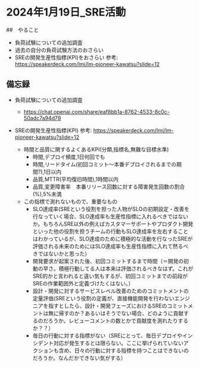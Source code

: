 # 2024年1月19日_SRE活動

##　やること

- 負荷試験についての追加調査
- 過去の自分の負荷試験方法のおさらい
- SREの開発生産性指標(KPI)をおさらい 参考: https://speakerdeck.com/lmi/lm-pioneer-kawatsu?slide=12

## 備忘録

- 負荷試験についての追加調査　　
  - https://chat.openai.com/share/eaf8bb1a-8762-4533-8c0c-50adc7a94d79
 
- SREの開発生産性指標(KPI) 参考: https://speakerdeck.com/lmi/lm-pioneer-kawatsu?slide=12
  - 時間と品質に関するよくあるKPI(分類,指標名,無難な目標水準)
    - 時間,デプロイ頻度,1日何回でも
    - 時間,リードタイム(初回コミット～本番デプロイされるまでの期間?),1日以内
    - 品質,MTTR(平均復旧時間),1時間以内
    - 品質,変更障害率　本番リリース回数に対する障害発生回数の割合(%),5%未満
  - この指標で測れないもので、重要なもの
    - SLO達成率(SREという役割を担った人物がSLOの初期設定・改善を行なっていく場合、SLO達成率も生産性指標に入れるべきではないか。もちろんSRE以外の例えばカスタマーサポートやプロダクト開発といった他の役割を担うチームの行動もSLO達成率を左右することはわかっているが、SLO達成のために積極的な活動を行なったSREが評価される未来のためにはSLO達成率も生産性指標に入れて然るべきではないかと思った）
    - 開発要求が起案された後、初回コミットするまで時間（＝開発の初動の早さ。積極行動してる人は本来は評価されるべきなはず。これがSRE的かと言われると違い気もするが、初回コミットまでの前段がSREの作業範囲外と定義づけたくはない。）
    - 設計・開発に対するサービスレベル改善のためのコミットメントの定量評価(SREという役割の定義が、直接機能開発を行わないエンジニアを指すとしたら、設計・開発フェーズにおけるSREのコミットメントは無に帰すのか？あるいはそうでない場合、どのように貢献するのだろうか。レビューコメントの数とかで貢献度を測れたりするか？？）
    - 毎日の行動に対する指標がない（SREにとって、毎日デプロイやインシデント対応が発生するとは限らない。ここに挙げられていないアクションも含め、日々の行動に対する指標を持つことはできないのだろうか。なんだかできない気がする）
